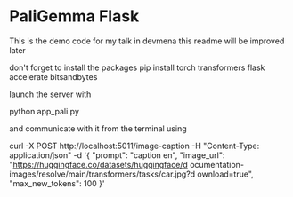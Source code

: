 # PaliGemma Flask
This is the demo code for my talk in devmena
this readme will be improved later

don't forget to install the packages
pip install torch transformers flask accelerate bitsandbytes 

launch the server with 

python app_pali.py

and communicate with it from the terminal using 

curl -X POST http://localhost:5011/image-caption -H "Content-Type: application/json" -d '{
  "prompt": "caption en",
  "image_url": "https://huggingface.co/datasets/huggingface/d
ocumentation-images/resolve/main/transformers/tasks/car.jpg?d
ownload=true",
  "max_new_tokens": 100
}'
